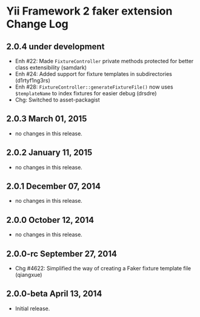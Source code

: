 Yii Framework 2 faker extension Change Log
==============================================

2.0.4 under development
-----------------------

- Enh #22: Made `FixtureController` private methods protected for better class extensibility (samdark)
- Enh #24: Added support for fixture templates in subdirectories (d1rtyf1ng3rs)
- Enh #28: `FixtureController::generateFixtureFile()` now uses `$templateName` to index fixtures for easier debug (drsdre)
- Chg: Switched to asset-packagist

2.0.3 March 01, 2015
--------------------

- no changes in this release.


2.0.2 January 11, 2015
----------------------

- no changes in this release.


2.0.1 December 07, 2014
-----------------------

- no changes in this release.


2.0.0 October 12, 2014
----------------------

- no changes in this release.


2.0.0-rc September 27, 2014
---------------------------

- Chg #4622: Simplified the way of creating a Faker fixture template file (qiangxue)


2.0.0-beta April 13, 2014
-------------------------

- Initial release.
